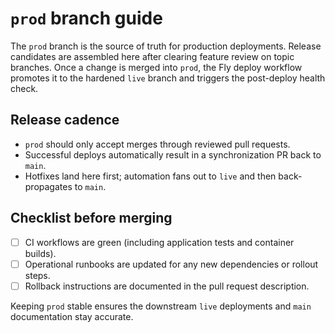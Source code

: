 # `prod` branch guide

The `prod` branch is the source of truth for production deployments. Release candidates are assembled here after clearing
feature review on topic branches. Once a change is merged into `prod`, the Fly deploy workflow promotes it to the hardened `live`
branch and triggers the post-deploy health check.

## Release cadence

- `prod` should only accept merges through reviewed pull requests.
- Successful deploys automatically result in a synchronization PR back to `main`.
- Hotfixes land here first; automation fans out to `live` and then back-propagates to `main`.

## Checklist before merging

- [ ] CI workflows are green (including application tests and container builds).
- [ ] Operational runbooks are updated for any new dependencies or rollout steps.
- [ ] Rollback instructions are documented in the pull request description.

Keeping `prod` stable ensures the downstream `live` deployments and `main` documentation stay accurate.
